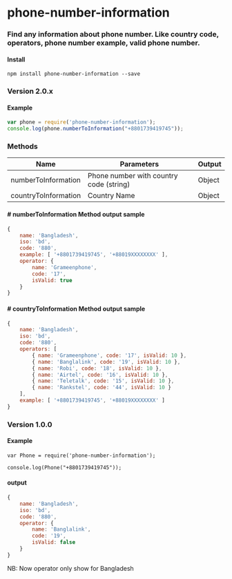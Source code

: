 # phone-number-information

### Find any information about phone number. Like country code, operators, phone number example, valid phone number.


#### Install

```
npm install phone-number-information --save
```

### Version 2.0.x

#### Example

```javascript
var phone = require('phone-number-information');
console.log(phone.numberToInformation("+8801739419745"));
```

### Methods

| Name  | Parameters | Output | 
| ------------- | ------------- | ------------- |
| numberToInformation  | Phone number with country code (string)  | Object |
| countryToInformation  |  Country Name | Object


#### # numberToInformation Method output sample

```javascript
{ 
    name: 'Bangladesh',
    iso: 'bd',
    code: '880',
    example: [ '+8801739419745', '+88019XXXXXXXX' ],
    operator: { 
        name: 'Grameenphone', 
        code: '17', 
        isValid: true 
    } 
}
```

#### # countryToInformation Method output sample
```javascript
{ 
    name: 'Bangladesh',
    iso: 'bd',
    code: '880',
    operators: [ 
        { name: 'Grameenphone', code: '17', isValid: 10 },
        { name: 'Banglalink', code: '19', isValid: 10 },
        { name: 'Robi', code: '18', isValid: 10 },
        { name: 'Airtel', code: '16', isValid: 10 },
        { name: 'Teletalk', code: '15', isValid: 10 },
        { name: 'Rankstel', code: '44', isValid: 10 } 
    ],
    example: [ '+8801739419745', '+88019XXXXXXXX' ]
}
```


### Version 1.0.0

#### Example

```
var Phone = require('phone-number-information');

console.log(Phone("+8801739419745"));
```

#### output

```javascript
{ 
    name: 'Bangladesh',
    iso: 'bd',
    code: '880',
    operator: {
        name: 'Banglalink', 
        code: '19',
        isValid: false 
    } 
}
```

NB: Now operator only show for Bangladesh
